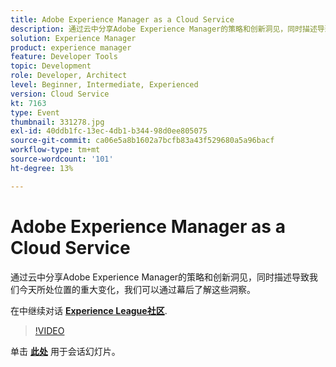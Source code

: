```yaml
---
title: Adobe Experience Manager as a Cloud Service
description: 通过云中分享Adobe Experience Manager的策略和创新洞见，同时描述导致我们今天所处位置的重大变化，我们可以通过幕后了解这些洞察。 此会话作为Adobe Developers Live内容事件的一部分提供。
solution: Experience Manager
product: experience manager
feature: Developer Tools
topic: Development
role: Developer, Architect
level: Beginner, Intermediate, Experienced
version: Cloud Service
kt: 7163
type: Event
thumbnail: 331278.jpg
exl-id: 40ddb1fc-13ec-4db1-b344-98d0ee805075
source-git-commit: ca06e5a8b1602a7bcfb83a43f529680a5a96bacf
workflow-type: tm+mt
source-wordcount: '101'
ht-degree: 13%

---
```


# Adobe Experience Manager as a Cloud Service

通过云中分享Adobe Experience Manager的策略和创新洞见，同时描述导致我们今天所处位置的重大变化，我们可以通过幕后了解这些洞察。

在中继续对话 **[Experience League社区](http://adobe.ly/36Yd3v6)**.

>[!VIDEO](https://video.tv.adobe.com/v/331278/?quality=12&learn=on&hidetitle=true)

单击 **[此处](/help/adobe-developers-live/assets/experience-manager-as-cloud-service.pdf)** 用于会话幻灯片。
